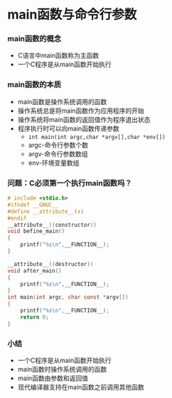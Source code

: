 <!--
 * @Author: your name
 * @Date: 2021-09-23 11:35:04
 * @LastEditTime: 2021-09-23 15:47:20
 * @LastEditors: Please set LastEditors
 * @Description: In User Settings Edit
 * @FilePath: /WorkSpace/C/C进阶/11main函数与命令行参数.md
-->

# main函数与命令行参数

### main函数的概念

- C语言中main函数称为主函数
- 一个C程序是从main函数开始执行

### main函数的本质

- main函数是操作系统调用的函数
- 操作系统总是将main函数作为应用程序的开始
- 操作系统将main函数的返回值作为程序退出状态
- 程序执行时可以向main函数传递参数
  - ``` int main(int argc,char *argv[],char *env[]) ```
  - argc-命令行参数个数
  - argv-命令行参数数组
  - env-环境变量数组


### 问题：C必须第一个执行main函数吗？

```C
# include <stdio.h>
#ifndef __GNUC__
#define __attribute__(x)
#endif
__attribute__((constructor))
void befine_main()
{
    printf("%s\n",__FUNCTION__);
}

__attribute__((destructor))
void after_main()
{
    printf("%s\n",__FUNCTION__);
}
int main(int argc, char const *argv[])
{
    printf("%s\n",__FUNCTION__);
    return 0;
}
```

### 小结

- 一个C程序是从main函数开始执行
- main函数时操作系统调用的函数
- main函数由参数和返回值
- 现代编译器支持在main函数之前调用其他函数
